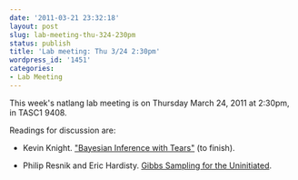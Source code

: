 ```yaml
---
date: '2011-03-21 23:32:18'
layout: post
slug: lab-meeting-thu-324-230pm
status: publish
title: 'Lab meeting: Thu 3/24 2:30pm'
wordpress_id: '1451'
categories:
- Lab Meeting
---
```



This week's natlang lab meeting is on Thursday March 24, 2011 at 2:30pm, in TASC1 9408.






Readings for discussion are:



        
* Kevin Knight. ["Bayesian Inference with Tears"](http://www.isi.edu/natural-language/people/bayes-with-tears.pdf) (to finish).

        
* Philip Resnik and Eric Hardisty. [Gibbs Sampling for the Uninitiated](http://www.umiacs.umd.edu/~resnik/pubs/gibbs.pdf).



